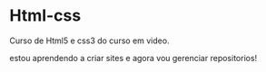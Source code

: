 # Html-css
 Curso de Html5 e css3 do curso em video.

estou aprendendo a criar sites e agora vou gerenciar repositorios!